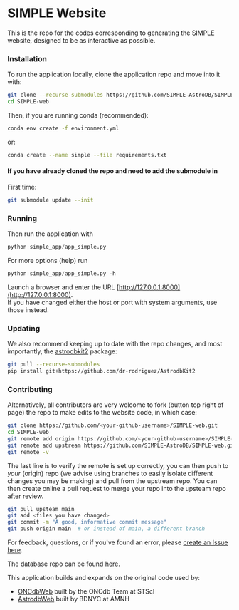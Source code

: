 # SIMPLE Website 

This is the repo for the codes corresponding to generating the SIMPLE website, designed to be as
interactive as possible.  
### Installation
To run the application locally, clone the application repo and move into it with:

```bash
git clone --recurse-submodules https://github.com/SIMPLE-AstroDB/SIMPLE-web.git
cd SIMPLE-web
```

Then, if you are running conda (recommended):
```bash
conda env create -f environment.yml
```
or:
```bash
conda create --name simple --file requirements.txt
```

#### If you have already cloned the repo and need to add the submodule in
First time:
```bash
git submodule update --init
```

### Running
Then run the application with   
```python 
python simple_app/app_simple.py
```
For more options (help) run
```python 
python simple_app/app_simple.py -h
```
Launch a browser and enter the URL [http://127.0.0.1:8000](http://127.0.0.1:8000).  
If you have changed either the host or port with system arguments, use those instead.  

### Updating
We also recommend keeping up to date with the repo changes, and most importantly, 
the [astrodbkit2](https://github.com/dr-rodriguez/AstrodbKit2) package:
```bash
git pull --recurse-submodules
pip install git+https://github.com/dr-rodriguez/AstrodbKit2
```

### Contributing
Alternatively, all contributors are very welcome to fork (button top right of page) the repo
to make edits to the website code, in which case:
```bash
git clone https://github.com/<your-github-username>/SIMPLE-web.git
cd SIMPLE-web
git remote add origin https://github.com/<your-github-username>/SIMPLE-web.git
git remote add upstream https://github.com/SIMPLE-AstroDB/SIMPLE-web.git
git remote -v
```
The last line is to verify the remote is set up correctly, you can then push to *your* (origin) repo 
(we advise using branches to easily isolate different changes you may be making) and pull from the upstream repo. 
You can then create online a pull request to merge your repo into the upsteam repo after review.
```bash
git pull upsteam main
git add <files you have changed>
git commit -m "A good, informative commit message"
git push origin main  # or instead of main, a different branch
```

For feedback, questions, or if you've found an error, 
please [create an Issue here](https://github.com/SIMPLE-AstroDB/SIMPLE-web/issues).

The database repo can be found [here](https://github.com/SIMPLE-AstroDB/SIMPLE-db).  

This application builds and expands on the original code used by:
 - [ONCdbWeb](https://github.com/ONCdb/ONCdbWeb) built by the ONCdb Team at STScI
 - [AstrodbWeb](https://github.com/dr-rodriguez/AstrodbWeb) built by BDNYC at AMNH
